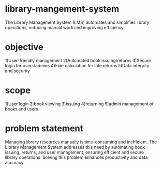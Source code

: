 # library-mangement-system
The Library Management System (LMS) automates and simplifies library operations, reducing manual work and improving efficiency.
# objective
1)User-friendly management
2)Automated book issuing/returns
3)Secure login for users/admins
4)Fine calculation for late returns
5)Data integrity and security 
# scope
1)User login
2)book viewing
3)issuing
4)returning
5)admin management of books and users.
# problem statement
Managing library resources manually is time-consuming and inefficient. The Library Management System addresses this need by automating book issuing, returns, and user management, ensuring efficient and secure library operations. Solving this problem enhances productivity and data accuracy.
